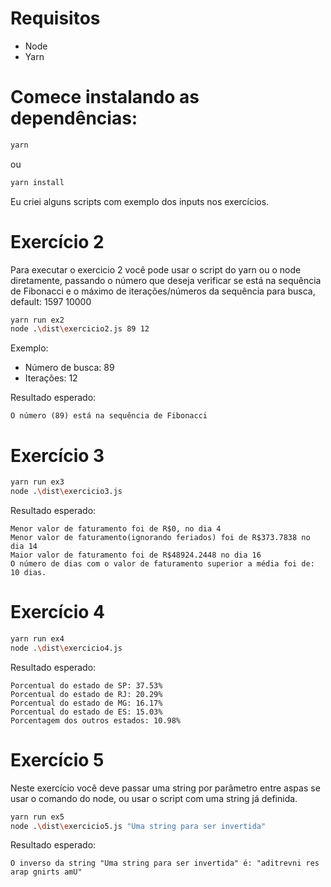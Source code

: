 # Requisitos
* Node
* Yarn

# Comece instalando as dependências:
```sh
yarn
```
ou
```sh
yarn install
```  
  
Eu criei alguns scripts com exemplo dos inputs nos exercícios.

# Exercício 2
Para executar o exercicio 2 você pode usar o script do yarn
ou o node diretamente, passando o número que deseja verificar se está na sequência de Fibonacci e o máximo de iterações/números da sequência para busca, default: 1597 10000
```sh
yarn run ex2
node .\dist\exercicio2.js 89 12
```
Exemplo:
* Número de busca: 89  
* Iterações:  12  

Resultado esperado:  
```
O número (89) está na sequência de Fibonacci
```  

# Exercício 3
```sh
yarn run ex3
node .\dist\exercicio3.js
```  
Resultado esperado:  
```
Menor valor de faturamento foi de R$0, no dia 4
Menor valor de faturamento(ignorando feriados) foi de R$373.7838 no dia 14
Maior valor de faturamento foi de R$48924.2448 no dia 16
O número de dias com o valor de faturamento superior a média foi de: 10 dias.
```

# Exercício 4
```sh
yarn run ex4
node .\dist\exercicio4.js
```
Resultado esperado:
```
Porcentual do estado de SP: 37.53%  
Porcentual do estado de RJ: 20.29%  
Porcentual do estado de MG: 16.17%  
Porcentual do estado de ES: 15.03%  
Porcentagem dos outros estados: 10.98%
```  

# Exercício 5
Neste exercício você deve passar uma string por parâmetro entre aspas se usar o comando do node, ou usar o script com uma string já definida.
```sh
yarn run ex5
node .\dist\exercicio5.js "Uma string para ser invertida"
```
Resultado esperado:  
```
O inverso da string "Uma string para ser invertida" é: "aditrevni res arap gnirts amU"
```